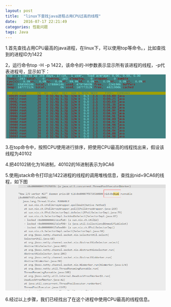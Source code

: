```yaml
---
layout: post
title:  "linux下查找java进程占用CPU过高的线程"
date:   2016-07-17 22:21:49
categories: 性能问题
tags: Java
---
```

1.首先查找占用CPU最高的java进程，在linux下，可以使用top等命令。，比如查找到的进程ID为1422

2，运行命令top -H -p 1422，该命令的-H参数表示显示所有该进程的线程，-p代表进程号，显示如下：
![cpu top image](/imgs/20160718/top1.png)

3.在top命令中，按照CPU使用进行排序，把使用CPU最高的线程找出来，假设该线程为40102

4.把40102转化为16进制，40102的16进制表示为9CA6

5.使用jstack命令打印出1422进程的线程的调用堆栈信息，查找出nid=9CA6的线程，如下图![cpu top image](/imgs/20160718/jstack1.png)

6.经过以上步骤，我们已经找出了在这个进程中使用CPU最高的线程信息。

[jekyll]:      http://jekyllrb.com
[jekyll-gh]:   https://github.com/jekyll/jekyll
[jekyll-help]: https://github.com/jekyll/jekyll-help
